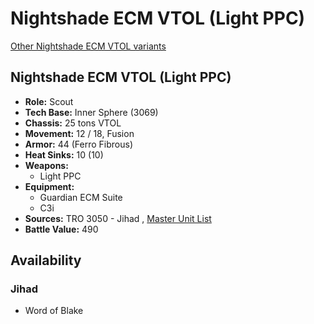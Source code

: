 # Nightshade ECM VTOL (Light PPC) 

[Other Nightshade ECM VTOL variants](../nightshade_ecm_vtol.md) 

## Nightshade ECM VTOL (Light PPC) 

- **Role:** Scout 
- **Tech Base:** Inner Sphere (3069) 
- **Chassis:** 25 tons VTOL 
- **Movement:** 12 / 18, Fusion 
- **Armor:** 44 (Ferro Fibrous) 
- **Heat Sinks:** 10 (10) 
- **Weapons:** 
  - Light PPC 
- **Equipment:** 
  - Guardian ECM Suite 
  - C3i 
- **Sources:** TRO 3050 - Jihad , [Master Unit List](http://masterunitlist.info/Unit/Details/2276) 
- **Battle Value:** 490 

## Availability 

### Jihad 

- Word of Blake 

